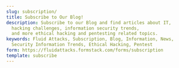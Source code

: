 ```yaml
---
slug: subscription/
title: Subscribe to Our Blog!
description: Subscribe to our Blog and find articles about IT,
  hacking challenges, information security trends,
  and more ethical hacking and pentesting related topics.
keywords: Fluid Attacks, Subscription, Blog, Information, News,
  Security Information Trends, Ethical Hacking, Pentest
form: https://fluidattacks.formstack.com/forms/subscription
template: subscribe
---
```

